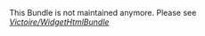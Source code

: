 This Bundle is not maintained anymore. Please see *[Victoire/WidgetHtmlBundle](https://github.com/Victoire/WidgetHtmlBundle)*
